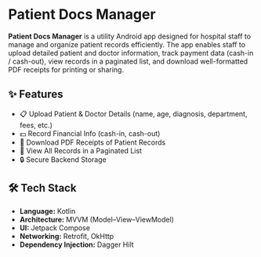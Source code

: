 # Patient Docs Manager

**Patient Docs Manager** is a utility Android app designed for hospital staff to manage and organize patient records efficiently. The app enables staff to upload detailed patient and doctor information, track payment data (cash-in / cash-out), view records in a paginated list, and download well-formatted PDF receipts for printing or sharing.

## ✨ Features

- 📋 Upload Patient & Doctor Details (name, age, diagnosis, department, fees, etc.)
- 💵 Record Financial Info (cash-in, cash-out)
- 📄 Download PDF Receipts of Patient Records
- 📑 View All Records in a Paginated List
- 🔒 Secure Backend Storage

## 🛠 Tech Stack

- **Language:** Kotlin  
- **Architecture:** MVVM (Model–View–ViewModel)  
- **UI:** Jetpack Compose  
- **Networking:** Retrofit, OkHttp  
- **Dependency Injection:** Dagger Hilt  
